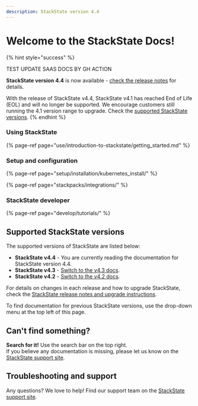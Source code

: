 ```yaml
---
description: StackState version 4.4
---
```


# Welcome to the StackState Docs!

{% hint style="success" %}

TEST UPDATE SAAS DOCS BY GH ACTION

**StackState version 4.4** is now available - [check the release notes](setup/upgrade-stackstate/sts-release-notes.md#stackstate-v44x) for details.

With the release of StackState v4.4, StackState v4.1 has reached End of Life \(EOL\) and will no longer be supported. We encourage customers still running the 4.1 version range to upgrade. Check the [supported StackState versions](#supported-stackstate-versions).
{% endhint %}

### Using StackState

{% page-ref page="use/introduction-to-stackstate/getting\_started.md" %}

### Setup and configuration

{% page-ref page="setup/installation/kubernetes\_install/" %}

{% page-ref page="stackpacks/integrations/" %}

### StackState developer

{% page-ref page="develop/tutorials/" %}

## Supported StackState versions

The supported versions of StackState are listed below:

* **StackState v4.4** - You are currently reading the documentation for StackState version 4.4.
* **StackState v4.3** - [Switch to the v4.3 docs](https://docs.stackstate.com/v/4.3/).
* **StackState v4.2** - [Switch to the v4.2 docs](https://docs.stackstate.com/v/4.2/).

For details on changes in each release and how to upgrade StackState, check the [StackState release notes and upgrade instructions](setup/upgrade-stackstate/).

To find documentation for previous StackState versions, use the drop-down menu at the top left of this page.

## Can't find something?

**Search for it!** Use the search bar on the top right.  
If you believe any documentation is missing, please let us know on the [StackState support site](http://support.stackstate.com/).

## Troubleshooting and support

Any questions? We love to help! Find our support team on the [StackState support site](http://support.stackstate.com/).

